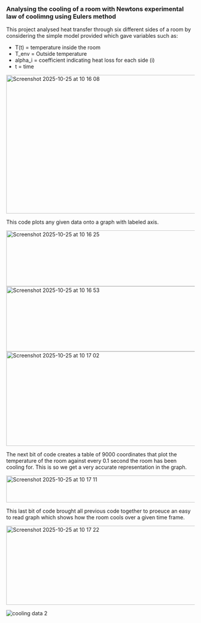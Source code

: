 ### Analysing the cooling of a room with Newtons experimental law of coolimng using Eulers method

This project analysed heat transfer through six different sides of a room by considering the simple model provided which gave variables such as:
- T(t) = temperature inside the room
- T_env = Outside temperature
- alpha_i = coefficient indicating heat loss for each side (i)
- t = time
<img width="522" height="370" alt="Screenshot 2025-10-25 at 10 16 08" src="https://github.com/user-attachments/assets/91910244-e744-4cc7-b05c-73f4fd32b54c" />

This code plots any given data onto a graph with labeled axis.

<img width="780" height="149" alt="Screenshot 2025-10-25 at 10 16 25" src="https://github.com/user-attachments/assets/7584cef4-ff74-4b73-a0d4-2f41240bc3f1" />
<img width="760" height="174" alt="Screenshot 2025-10-25 at 10 16 53" src="https://github.com/user-attachments/assets/fb985fea-66f3-45c6-abf6-d4ea3aba8a28" />
<img width="537" height="252" alt="Screenshot 2025-10-25 at 10 17 02" src="https://github.com/user-attachments/assets/3eab6662-8fed-4f1d-8352-0c50084f3c90" />

The next bit of code creates a table of 9000 coordinates that plot the temperature of the room against every 0.1 second the room has been cooling for. This is so we get a very accurate representation in the graph.

<img width="604" height="72" alt="Screenshot 2025-10-25 at 10 17 11" src="https://github.com/user-attachments/assets/bc850f2e-693c-4e16-8993-114fb8aca435" />

This last bit of code brought all previous code together to proeuce an easy to read graph which shows how the room cools over a given time frame.

<img width="768" height="211" alt="Screenshot 2025-10-25 at 10 17 22" src="https://github.com/user-attachments/assets/a831f294-0af6-4145-8b44-2f21515da263" />

![cooling data 2](https://github.com/user-attachments/assets/8f22de31-f8cb-4624-b3e0-ccb02e07607e)
